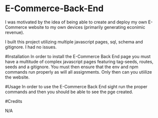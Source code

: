 # E-Commerce-Back-End

I was motivated by the idea of being able to create and deploy my own E-Commerce website to my own devices (primarily generating econimic revenue).

I built this project utilizing multiple javascript pages, sql, schema and gitignore. I had no issues.

#Installation In order to install the E-Commerce Back End page you must have a multitude of complex javascript pages featuring tag-seeds, routes, seeds and a gitignore. You must then ensure that the env and npm commands run properly as will all assignments. Only then can you utiilize the website.

#Usage In order to use the E-Commerce Back End sight run the proper commands and then you should be able to see the pge created.

#Credits

N/A